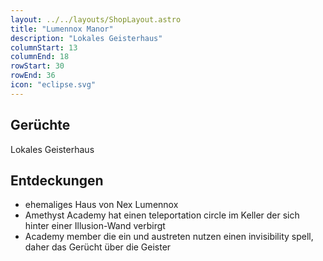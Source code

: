```yaml
---
layout: ../../layouts/ShopLayout.astro
title: "Lumennox Manor"
description: "Lokales Geisterhaus"
columnStart: 13
columnEnd: 18
rowStart: 30
rowEnd: 36
icon: "eclipse.svg"
---
```


## Gerüchte

Lokales Geisterhaus

## Entdeckungen

- ehemaliges Haus von Nex Lumennox
- Amethyst Academy hat einen teleportation circle im Keller der sich hinter einer Illusion-Wand verbirgt
- Academy member die ein und austreten nutzen einen invisibility spell, daher das Gerücht über die Geister
